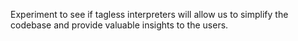 Experiment to see if tagless interpreters will allow us to simplify the codebase and provide 
valuable insights to the users.


